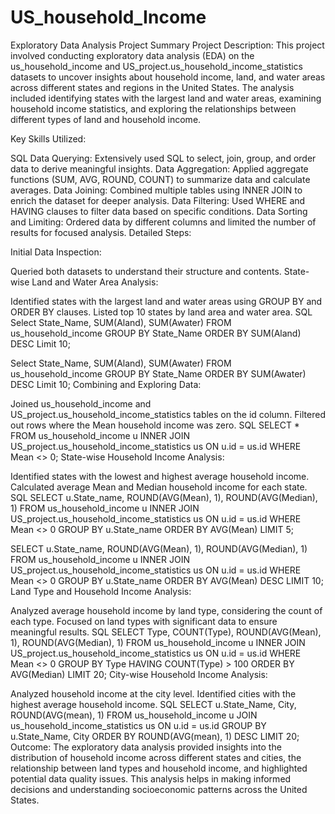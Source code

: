 # US_household_Income

Exploratory Data Analysis Project Summary
Project Description:
This project involved conducting exploratory data analysis (EDA) on the us_household_income and US_project.us_household_income_statistics datasets to uncover insights about household income, land, and water areas across different states and regions in the United States. The analysis included identifying states with the largest land and water areas, examining household income statistics, and exploring the relationships between different types of land and household income.

Key Skills Utilized:

SQL Data Querying: Extensively used SQL to select, join, group, and order data to derive meaningful insights.
Data Aggregation: Applied aggregate functions (SUM, AVG, ROUND, COUNT) to summarize data and calculate averages.
Data Joining: Combined multiple tables using INNER JOIN to enrich the dataset for deeper analysis.
Data Filtering: Used WHERE and HAVING clauses to filter data based on specific conditions.
Data Sorting and Limiting: Ordered data by different columns and limited the number of results for focused analysis.
Detailed Steps:

Initial Data Inspection:

Queried both datasets to understand their structure and contents.
State-wise Land and Water Area Analysis:

Identified states with the largest land and water areas using GROUP BY and ORDER BY clauses.
Listed top 10 states by land area and water area.
SQL
Select State_Name, SUM(Aland), SUM(Awater)
FROM us_household_income
GROUP BY State_Name
ORDER BY SUM(Aland) DESC
Limit 10;

Select State_Name, SUM(Aland), SUM(Awater)
FROM us_household_income
GROUP BY State_Name
ORDER BY SUM(Awater) DESC
Limit 10;
Combining and Exploring Data:

Joined us_household_income and US_project.us_household_income_statistics tables on the id column.
Filtered out rows where the Mean household income was zero.
SQL
SELECT * 
FROM us_household_income u 
INNER JOIN US_project.us_household_income_statistics us 
ON u.id = us.id
WHERE Mean <> 0;
State-wise Household Income Analysis:

Identified states with the lowest and highest average household income.
Calculated average Mean and Median household income for each state.
SQL
SELECT u.State_name, ROUND(AVG(Mean), 1), ROUND(AVG(Median), 1)
FROM us_household_income u 
INNER JOIN US_project.us_household_income_statistics us 
ON u.id = us.id
WHERE Mean <> 0 
GROUP BY u.State_name
ORDER BY AVG(Mean)
LIMIT 5;

SELECT u.State_name, ROUND(AVG(Mean), 1), ROUND(AVG(Median), 1)
FROM us_household_income u 
INNER JOIN US_project.us_household_income_statistics us 
ON u.id = us.id
WHERE Mean <> 0 
GROUP BY u.State_name
ORDER BY AVG(Mean) DESC
LIMIT 10;
Land Type and Household Income Analysis:

Analyzed average household income by land type, considering the count of each type.
Focused on land types with significant data to ensure meaningful results.
SQL
SELECT Type, COUNT(Type), ROUND(AVG(Mean), 1), ROUND(AVG(Median), 1)
FROM us_household_income u 
INNER JOIN US_project.us_household_income_statistics us 
ON u.id = us.id
WHERE Mean <> 0 
GROUP BY Type 
HAVING COUNT(Type) > 100
ORDER BY AVG(Median)
LIMIT 20;
City-wise Household Income Analysis:

Analyzed household income at the city level.
Identified cities with the highest average household income.
SQL
SELECT u.State_Name, City, ROUND(AVG(mean), 1)
FROM us_household_income u
JOIN us_household_income_statistics us
ON u.id = us.id
GROUP BY u.State_Name, City
ORDER BY ROUND(AVG(mean), 1) DESC
LIMIT 20;
Outcome:
The exploratory data analysis provided insights into the distribution of household income across different states and cities, the relationship between land types and household income, and highlighted potential data quality issues. This analysis helps in making informed decisions and understanding socioeconomic patterns across the United States.
